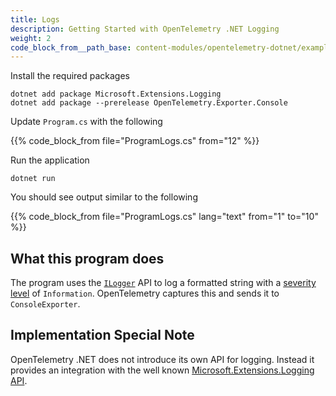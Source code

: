 ```yaml
---
title: Logs
description: Getting Started with OpenTelemetry .NET Logging
weight: 2
code_block_from__path_base: content-modules/opentelemetry-dotnet/examples/
---
```


Install the required packages

```console
dotnet add package Microsoft.Extensions.Logging
dotnet add package --prerelease OpenTelemetry.Exporter.Console
```

Update `Program.cs` with the following

{{% code_block_from file="ProgramLogs.cs" from="12" %}}

Run the application

```console
dotnet run
```

You should see output similar to the following

{{% code_block_from file="ProgramLogs.cs" lang="text" from="1" to="10" %}}


## What this program does

The program uses the [`ILogger`][1] API to log a formatted string with a
[severity level][2] of `Information`. OpenTelemetry captures this and sends it
to `ConsoleExporter`.

## Implementation Special Note

OpenTelemetry .NET does not introduce its own API for logging. Instead it
provides an integration with the well known [Microsoft.Extensions.Logging
API](https://docs.microsoft.com/dotnet/core/extensions/logging).


[1]: <https://docs.microsoft.com/dotnet/api/microsoft.extensions.logging.ilogger>
[2]: <https://docs.microsoft.com/dotnet/api/microsoft.extensions.logging.loglevel>
